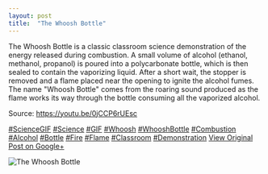 ```yaml
---
layout: post
title:  "The Whoosh Bottle"
---
```


The Whoosh Bottle is a classic classroom science demonstration of the energy released during combustion. A small volume of alcohol (ethanol, methanol, propanol) is poured into a polycarbonate bottle, which is then sealed to contain the vaporizing liquid. After a short wait, the stopper is removed and a flame placed near the opening to ignite the alcohol fumes. The name "Whoosh Bottle" comes from the roaring sound produced as the flame works its way through the bottle consuming all the vaporized alcohol.   
  
Source: <https://youtu.be/0jCCP6rUEsc>  
  
[#ScienceGIF](https://plus.google.com/s/%23ScienceGIF/posts) [#Science](https://plus.google.com/s/%23Science/posts) [#GIF](https://plus.google.com/s/%23GIF/posts) [#Whoosh](https://plus.google.com/s/%23Whoosh/posts) [#WhooshBottle](https://plus.google.com/s/%23WhooshBottle/posts) [#Combustion](https://plus.google.com/s/%23Combustion/posts) [#Alcohol](https://plus.google.com/s/%23Alcohol/posts) [#Bottle](https://plus.google.com/s/%23Bottle/posts) [#Fire](https://plus.google.com/s/%23Fire/posts) [#Flame](https://plus.google.com/s/%23Flame/posts) [#Classroom](https://plus.google.com/s/%23Classroom/posts) [#Demonstration](https://plus.google.com/s/%23Demonstration/posts)
[View Original Post on Google+](https://plus.google.com/+ColinSullender/posts/XCH8G9M4ZT6)

![The Whoosh Bottle](/assets/img/2015-09-29-The-Whoosh-Bottle.gif)
